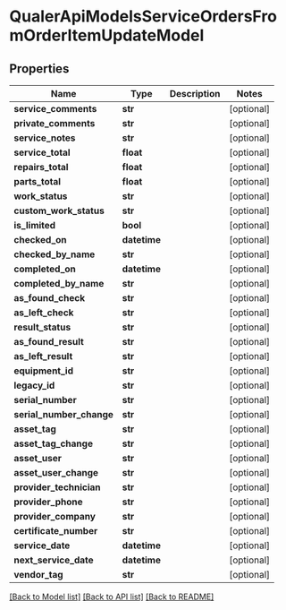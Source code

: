# QualerApiModelsServiceOrdersFromOrderItemUpdateModel

## Properties
Name | Type | Description | Notes
------------ | ------------- | ------------- | -------------
**service_comments** | **str** |  | [optional] 
**private_comments** | **str** |  | [optional] 
**service_notes** | **str** |  | [optional] 
**service_total** | **float** |  | [optional] 
**repairs_total** | **float** |  | [optional] 
**parts_total** | **float** |  | [optional] 
**work_status** | **str** |  | [optional] 
**custom_work_status** | **str** |  | [optional] 
**is_limited** | **bool** |  | [optional] 
**checked_on** | **datetime** |  | [optional] 
**checked_by_name** | **str** |  | [optional] 
**completed_on** | **datetime** |  | [optional] 
**completed_by_name** | **str** |  | [optional] 
**as_found_check** | **str** |  | [optional] 
**as_left_check** | **str** |  | [optional] 
**result_status** | **str** |  | [optional] 
**as_found_result** | **str** |  | [optional] 
**as_left_result** | **str** |  | [optional] 
**equipment_id** | **str** |  | [optional] 
**legacy_id** | **str** |  | [optional] 
**serial_number** | **str** |  | [optional] 
**serial_number_change** | **str** |  | [optional] 
**asset_tag** | **str** |  | [optional] 
**asset_tag_change** | **str** |  | [optional] 
**asset_user** | **str** |  | [optional] 
**asset_user_change** | **str** |  | [optional] 
**provider_technician** | **str** |  | [optional] 
**provider_phone** | **str** |  | [optional] 
**provider_company** | **str** |  | [optional] 
**certificate_number** | **str** |  | [optional] 
**service_date** | **datetime** |  | [optional] 
**next_service_date** | **datetime** |  | [optional] 
**vendor_tag** | **str** |  | [optional] 

[[Back to Model list]](../README.md#documentation-for-models) [[Back to API list]](../README.md#documentation-for-api-endpoints) [[Back to README]](../README.md)

